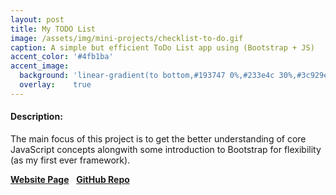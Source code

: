 ```yaml
---
layout: post
title: My TODO List
image: /assets/img/mini-projects/checklist-to-do.gif
caption: A simple but efficient ToDo List app using (Bootstrap + JS)
accent_color: '#4fb1ba'
accent_image:
  background: 'linear-gradient(to bottom,#193747 0%,#233e4c 30%,#3c929e 50%,#d5d5d4 70%,#cdccc8 100%)'
  overlay:    true
---
```


<body>
  <h4>Description:</h4>
  <p>The main focus of this project is to get the better understanding of core JavaScript concepts alongwith some introduction to Bootstrap for flexibility (as my first ever framework).</p>
  <a href="https://hypertextassassin0273.github.io/Learn_JS"><strong>Website Page</strong></a> &nbsp;
  <a href="https://github.com/HypertextAssassin0273/Learn_JS/tree/master/Code_With_Harry/small_projects"><strong>GitHub Repo</strong></a>
  <br>
</body>
